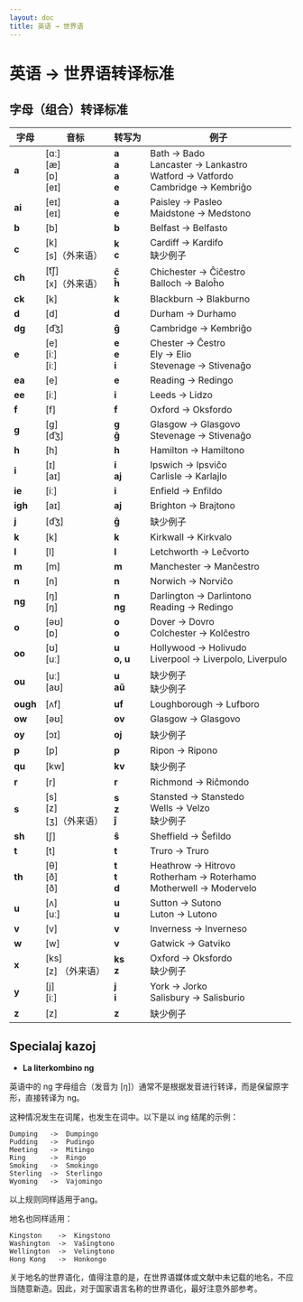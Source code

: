 ```yaml
---
layout: doc
title: 英语 → 世界语
---
```

# 英语 → 世界语转译标准

## 字母（组合）转译标准

| 字母     | 音标                        | 转写为               | 例子                                                                                |
|----------|----------------------------|----------------------|------------------------------------------------------------------------------------|
| **a**    | [ɑː]<br>[æ]<br>[ɒ]<br>[eɪ] | **a<br>a<br>a<br>e** | Bath → Bado<br>Lancaster → Lankastro<br>Watford → Vatfordo<br>Cambridge → Kembriĝo |
| **ai**   | [eɪ]<br>[eɪ]               | **a<br>e**           | Paisley → Pasleo<br>Maidstone → Medstono                                           |
| **b**    | [b]                        | **b**                | Belfast → Belfasto                                                                 |
| **c**    | [k]<br>[s]（外来语）        | **k<br>c**           | Cardiff → Kardifo<br>缺少例子                                                       |
| **ch**   | [t͡ʃ]<br>[x]（外来语）       | **ĉ<br>ĥ**           | Chichester → Ĉiĉestro<br>Balloch → Baloĥo                                          |
| **ck**   | [k]                        | **k**                | Blackburn → Blakburno                                                              |
| **d**    | [d]                        | **d**                | Durham → Durhamo                                                                   |
| **dg**   | [d͡ʒ]                       | **ĝ**                | Cambridge → Kembriĝo                                                               |
| **e**    | [e]<br>[iː]<br>[iː]        | **e<br>e<br>i**      | Chester → Ĉestro<br>Ely → Elio<br>Stevenage → Stivenaĝo                            |
| **ea**   | [e]                        | **e**                | Reading → Redingo                                                                  |
| **ee**   | [iː]                       | **i**                | Leeds → Lidzo                                                                      |
| **f**    | [f]                        | **f**                | Oxford → Oksfordo                                                                  |
| **g**    | [ɡ]<br>[d͡ʒ]                | **g<br>ĝ**           | Glasgow → Glasgovo<br>Stevenage → Stivenaĝo                                        |
| **h**    | [h]                        | **h**                | Hamilton → Hamiltono                                                               |
| **i**    | [ɪ]<br>[aɪ]                | **i<br>aj**          | Ipswich → Ipsviĉo<br>Carlisle → Karlajlo                                           |
| **ie**   | [iː]                       | **i**                | Enfield → Enfildo                                                                  |
| **igh**  | [aɪ]                       | **aj**               | Brighton → Brajtono                                                                |
| **j**    | [d͡ʒ]                       | **ĝ**                | 缺少例子                                                                            |
| **k**    | [k]                        | **k**                | Kirkwall → Kirkvalo                                                                |
| **l**    | [l]                        | **l**                | Letchworth → Leĉvorto                                                              |
| **m**    | [m]                        | **m**                | Manchester → Manĉestro                                                             |
| **n**    | [n]                        | **n**                | Norwich → Norviĉo                                                                  |
| **ng**   | [ŋ]<br>[ŋ]                 | **n<br>ng**          | Darlington → Darlintono<br>Reading → Redingo                                       |
| **o**    | [əʊ]<br>[ɒ]                | **o<br>o**           | Dover → Dovro<br>Colchester → Kolĉestro                                            |
| **oo**   | [ʊ]<br>[uː]                | **u<br>o, u**        | Hollywood → Holivudo<br>Liverpool → Liverpolo, Liverpulo                           |
| **ou**   | [uː]<br>[aʊ]               | **u<br>aŭ**          | 缺少例子<br>缺少例子                                                                |
| **ough** | [ʌf]                       | **uf**               | Loughborough → Lufboro                                                             |
| **ow**   | [əʊ]                       | **ov**               | Glasgow → Glasgovo                                                                 |
| **oy**   | [ɔɪ]                       | **oj**               | 缺少例子                                                                            |
| **p**    | [p]                        | **p**                | Ripon → Ripono                                                                     |
| **qu**   | [kw]                       | **kv**               | 缺少例子                                                                            |
| **r**    | [r]                        | **r**                | Richmond → Riĉmondo                                                                |
| **s**    | [s]<br>[z]<br>[ʒ]（外来语） | **s<br>z<br>ĵ**      | Stansted → Stanstedo<br>Wells → Velzo<br>缺少例子                                   |
| **sh**   | [ʃ]                        | **ŝ**                | Sheffield → Ŝefildo                                                                |
| **t**    | [t]                        | **t**                | Truro → Truro                                                                      |
| **th**   | [θ]<br>[ð]<br>[ð]          | **t<br>t<br>d**      | Heathrow → Hitrovo<br>Rotherham → Roterhamo<br>Motherwell → Modervelo              |
| **u**    | [ʌ]<br>[uː]                | **u<br>u**           | Sutton → Sutono<br>Luton → Lutono                                                  |
| **v**    | [v]                        | **v**                | Inverness → Inverneso                                                              |
| **w**    | [w]                        | **v**                | Gatwick → Gatviko                                                                  |
| **x**    | [ks]<br>[z] （外来语）      | **ks<br>z**          | Oxford → Oksfordo<br>缺少例子                                                       |
| **y**    | [j]<br>[iː]                | **j<br>i**           | York → Jorko<br>Salisbury → Salisburio                                             |
| **z**    | [z]                        | **z**                | 缺少例子                                                                            |

## Specialaj kazoj

- **La literkombino ng**

英语中的 ng 字母组合（发音为 [ŋ]）通常不是根据发音进行转译，而是保留原字形，直接转译为 ng。

这种情况发生在词尾，也发生在词中。以下是以 ing 结尾的示例：

```
Dumping   ->  Dumpingo
Pudding   ->  Pudingo
Meeting   ->  Mitingo
Ring      ->  Ringo
Smoking   ->  Smokingo
Sterling  ->  Sterlingo
Wyoming   ->  Vajomingo
```

以上规则同样适用于ang。

地名也同样适用：

```
Kingston    ->  Kingstono
Washington  ->  Vaŝingtono
Wellington  ->  Velingtono
Hong Kong   ->  Honkongo
```

关于地名的世界语化，值得注意的是，在世界语媒体或文献中未记载的地名，不应当随意新造。因此，对于国家语言名称的世界语化，最好注意外部参考。
